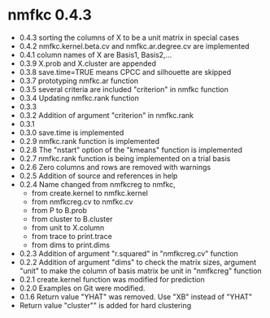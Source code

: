 # nmfkc 0.4.3
- 0.4.3 sorting the columns of X to be a unit matrix in special cases
- 0.4.2 nmfkc.kernel.beta.cv and nmfkc.ar.degree.cv are implemented
- 0.4.1 column names of X are Basis1, Basis2,...
- 0.3.9 X.prob and X.cluster are appended
- 0.3.8 save.time=TRUE means CPCC and silhouette are skipped
- 0.3.7 prototyping nmfkc.ar function 
- 0.3.5 several criteria are included "criterion" in nmfkc function
- 0.3.4 Updating nmfkc.rank function
- 0.3.3
- 0.3.2 Addition of argument "criterion" in nmfkc.rank
- 0.3.1    
- 0.3.0 save.time is implemented   
- 0.2.9 nmfkc.rank function is implemented
- 0.2.8 The "nstart" option of the "kmeans" function is implemented
- 0.2.7 nmfkc.rank function is being implemented on a trial basis
- 0.2.6 Zero columns and rows are removed with warnings
- 0.2.5 Addition of source and references in help
- 0.2.4 Name changed from nmfkcreg to nmfkc,
  - from create.kernel to nmfkc.kernel
  - from nmfkcreg.cv to nmfkc.cv
  - from P to B.prob
  - from cluster to B.cluster
  - from unit to X.column
  - from trace to print.trace
  - from dims to print.dims
- 0.2.3 Addition of argument "r.squared" in "nmfkcreg.cv" function
- 0.2.2 Addition of argument "dims" to check the matrix sizes, argument "unit" to make the column of basis matrix be unit in "nmfkcreg" function
- 0.2.1 create.kernel function was modified for prediction
- 0.2.0 Examples on Git were modified.
- 0.1.6 Return value "YHAT" was removed. Use "XB" instead of "YHAT"
- Return value "cluster"" is added for hard clustering
